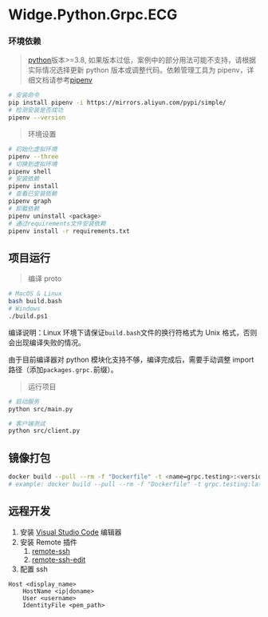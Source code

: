 # Widge.Python.Grpc.ECG

### 环境依赖

> [python](https://www.python.org/downloads/)版本>=3.8, 如果版本过低，案例中的部分用法可能不支持，请根据实际情况选择更新 python 版本或调整代码。依赖管理工具为 pipenv，详细文档请参考[pipenv](https://github.com/pypa/pipenv)

```bash
# 安装命令
pip install pipenv -i https://mirrors.aliyun.com/pypi/simple/
# 检测安装是否成功
pipenv --version
```

> 环境设置

```bash
# 初始化虚拟环境
pipenv --three
# 切换到虚拟环境
pipenv shell
# 安装依赖
pipenv install
# 查看已安装依赖
pipenv graph
# 卸载依赖
pipenv uninstall <package>
# 通过requirements文件安装依赖
pipenv install -r requirements.txt
```

## 项目运行

> 编译 proto

```bash
# MacOS & Linux
bash build.bash
# Windows
./build.ps1
```

编译说明：Linux 环境下请保证`build.bash`文件的换行符格式为 Unix 格式，否则会出现编译失败的情况。

由于目前编译器对 python 模块化支持不够，编译完成后，需要手动调整 import 路径（添加`packages.grpc.`前缀）。

> 运行项目

```bash
# 启动服务
python src/main.py

# 客户端测试
python src/client.py
```

## 镜像打包

```bash
docker build --pull --rm -f "Dockerfile" -t <name=grpc.testing>:<version=latest> <workspace=".">
# example: docker build --pull --rm -f "Dockerfile" -t grpc.testing:latest "."
```

## 远程开发

1. 安装 [Visual Studio Code](https://code.visualstudio.com/Download) 编辑器
1. 安装 Remote 插件
    1. [remote-ssh](https://marketplace.visualstudio.com/items?itemName=ms-vscode-remote.remote-ssh)
    1. [remote-ssh-edit](https://marketplace.visualstudio.com/items?itemName=ms-vscode-remote.remote-ssh-edit)
1. 配置 ssh

```
Host <display_name>
    HostName <ip|doname>
    User <username>
    IdentityFile <pem_path>
```
